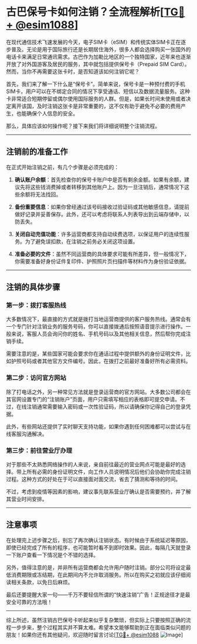# 古巴保号卡如何注销？全流程解析[[TG💪+ @esim1088](https://t.me/s/esim1088)]

在现代通信技术飞速发展的今天，电子SIM卡（eSIM）和传统实体SIM卡正在逐步普及。无论是用于国际旅行还是长期居住海外，很多人都会选择购买一张国外的电话卡来满足日常通讯需求。古巴作为加勒比地区的一个独特国家，近年来也逐渐开放了对外国游客及居民的服务，其中就包括提供保号卡（Prepaid SIM Card）。然而，当你不再需要这张卡时，是否知道该如何注销它呢？

首先，我们来了解一下什么是“保号卡”。简单来说，保号卡是一种预付费的手机SIM卡，用户可以在不绑定合同的情况下享受通话、短信以及数据流量服务。这种卡非常适合短期停留或偶尔使用国际服务的人群。但是，如果长时间未使用或者决定离开该国，及时注销这张卡是非常重要的，这不仅有助于避免不必要的费用产生，也能确保个人信息的安全。

那么，具体应该如何操作呢？接下来我们将详细说明整个注销流程。

---

## 注销前的准备工作

在正式开始注销之前，有几个步骤是必须完成的：

1. **确认账户余额**：首先检查你的保号卡账户中是否有剩余金额。如果有余额，建议先将这些钱消费掉或者转移到其他账户上。因为一旦注销后，通常情况下这些余额将无法找回。
   
2. **备份重要信息**：如果你曾经通过该号码接收过验证码或其他敏感信息，请提前做好记录并妥善保存。此外，还可以考虑将联系人列表导出到云端存储中，以防丢失。

3. **关闭自动充值功能**：许多运营商都支持自动续费选项，以保证用户的连续性服务。为了避免误扣款，在注销之前务必关闭这项设置。

4. **准备必要的文件**：虽然不同运营商的具体要求可能有所差异，但一般情况下，你需要准备好身份证件复印件、护照照片页扫描件等材料作为身份验证依据。

---

## 注销的具体步骤

### 第一步：拨打客服热线
大多数情况下，最直接的方式就是拨打当地运营商提供的客户服务热线。通常会有一个专门针对注销业务的服务号码，你可以直接拨通后按照语音提示进行操作。一般来说，客服人员会询问你的姓名、手机号码以及其他相关信息，然后帮你完成注销手续。

需要注意的是，某些国家可能会要求你在通话过程中提供额外的身份证明文件，比如护照号码或者其他官方文件编号。因此，在拨打之前最好准备好所有必需资料。

### 第二步：访问官方网站
除了打电话之外，另一种常见方法就是登录运营商的官方网站。大多数公司都会在其官网设置专门的“注销账户”页面，用户只需填写相应的表格即可提交申请。不过，在线注销通常需要输入密码或一次性验证码，所以请确保你记得自己的登录凭据。

此外，有些网站还提供了实时聊天支持功能，如果你遇到任何困难都可以尝试与在线客服沟通解决。

### 第三步：前往营业厅办理
对于那些不太熟悉网络操作的人来说，亲自前往最近的营业网点可能是最好的选择。带上所有必需的身份证明文件，向工作人员说明情况后他们会协助你完成注销过程。这种方式的好处在于可以直接面对面交流，省去了猜测和等待的时间。

不过，考虑到疫情等因素的影响，建议事先联系营业厅确认是否需要预约，并了解其营业时间安排。

---

## 注意事项

在处理完上述步骤之后，别忘了再次确认注销状态。有时候由于系统延迟等原因，即使已经完成了所有的程序，也可能暂时看不到即时效果。因此，每隔几天就登录一下账户查看一下情况是个不错的选择。

另外，值得注意的是，并非所有运营商都会允许用户随时注销。部分公司将设定最低消费期限或冻结期，在此期间内不允许取消服务。所以在购买之初就应该仔细阅读相关条款，以免日后麻烦。

最后还要提醒大家一句——千万不要轻信所谓的“快速注销”广告！正规途径才是最安全可靠的方法哦！

---

综上所述，虽然注销古巴保号卡听起来似乎复杂繁琐，但实际上只要按照正确的流程一步步来，整个过程其实并不算太难。希望本文能够帮助到正在面临类似问题的朋友！如果你还有其他疑问，欢迎随时留言讨论[[TG💪+ @esim1088](https://t.me/s/esim1088) ![Image](https://i.postimg.cc/4NQfJmqS/Snipaste-2025-05-13-00-14-12.png)]